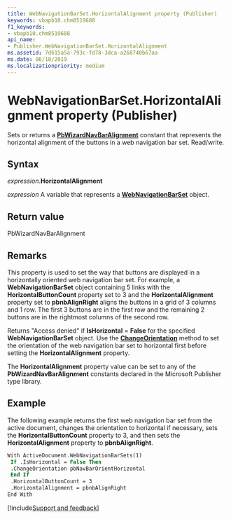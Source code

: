 ```yaml
---
title: WebNavigationBarSet.HorizontalAlignment property (Publisher)
keywords: vbapb10.chm8519688
f1_keywords:
- vbapb10.chm8519688
api_name:
- Publisher.WebNavigationBarSet.HorizontalAlignment
ms.assetid: 7d615a5a-793c-fd78-3dca-a268740b67aa
ms.date: 06/18/2019
ms.localizationpriority: medium
---
```



# WebNavigationBarSet.HorizontalAlignment property (Publisher)

Sets or returns a **[PbWizardNavBarAlignment](publisher.pbwizardnavbaralignment.md)** constant that represents the horizontal alignment of the buttons in a web navigation bar set. Read/write.


## Syntax

_expression_.**HorizontalAlignment**

_expression_ A variable that represents a **[WebNavigationBarSet](Publisher.WebNavigationBarSet.md)** object.


## Return value

PbWizardNavBarAlignment


## Remarks

This property is used to set the way that buttons are displayed in a horizontally oriented web navigation bar set. For example, a **WebNavigationBarSet** object containing 5 links with the **HorizontalButtonCount** property set to 3 and the **HorizontalAlignment** property set to **pbnbAlignRight** aligns the buttons in a grid of 3 columns and 1 row. The first 3 buttons are in the first row and the remaining 2 buttons are in the rightmost columns of the second row.

Returns "Access denied" if **IsHorizontal** = **False** for the specified **WebNavigationBarSet** object. Use the **[ChangeOrientation](Publisher.WebNavigationBarSet.ChangeOrientation.md)** method to set the orientation of the web navigation bar set to horizontal first before setting the **HorizontalAlignment** property.

The **HorizontalAlignment** property value can be set to any of the **PbWizardNavBarAlignment** constants declared in the Microsoft Publisher type library.


## Example

The following example returns the first web navigation bar set from the active document, changes the orientation to horizontal if necessary, sets the **HorizontalButtonCount** property to 3, and then sets the **HorizontalAlignment** property to **pbnbAlignRight**.

```vb
With ActiveDocument.WebNavigationBarSets(1) 
 If .IsHorizontal = False Then 
 .ChangeOrientation pbNavBarOrientHorizontal 
 End If 
 .HorizontalButtonCount = 3 
 .HorizontalAlignment = pbnbAlignRight 
End With
```

[!include[Support and feedback](~/includes/feedback-boilerplate.md)]